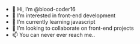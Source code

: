 - 👋 Hi, I’m @blood-coder16
- 👀 I’m interested in front-end development
- 🌱 I’m currently learning javascript
- 💞️ I’m looking to collaborate on front-end projects
- 📫 You can never ever reach me..

<!---
blood-coder16/blood-coder16 is a ✨ special ✨ repository because its `README.md` (this file) appears on your GitHub profile.
You can click the Preview link to take a look at your changes.
--->
